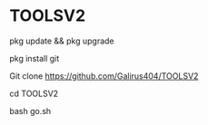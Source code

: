 # TOOLSV2
pkg update && pkg upgrade

pkg install git

Git clone https://github.com/Galirus404/TOOLSV2

cd TOOLSV2

bash go.sh
